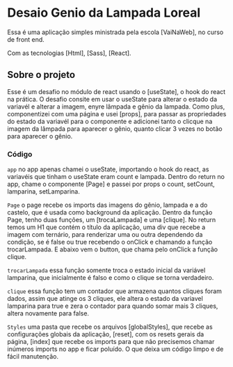 # Desaio Genio da Lampada Loreal

Essa é uma aplicação simples ministrada pela escola [VaiNaWeb], no curso de front end.

Com as tecnologias [Html], [Sass], [React].

## Sobre o projeto

Esse é um desafio no módulo de react usando o [useState], o hook do react na prática. O desafio consite em usar o useState para alterar o estado da variavél e alterar a imagem, enyre lâmpada e gênio da lampada.
Como plus, componentizei com uma página e usei [props], para passar as propriedades do estado da variavél para o componente e adicionei tanto o clicque na imagem da lâmpada para aparecer o gênio, quanto clicar 3 vezes no botão para aparecer o gênio.

### Código

`app` no app apenas chamei o useState, importando o hook do react, as variavéis que tinham o useState eram count e lampada. Dentro do return no app, chame o componente [Page] e passei por props o count, setCount, lamparina, setLamparina.

`Page` o page recebe os imports das imagens do gênio, lampada e a do castelo, que é usada como background da aplicação. Dentro da função Page, tenho duas funções, um [trocaLampada] e uma [clique]. No return temos um H1 que contém o título da aplicação, uma div que recebe a imagem com ternário, para renderizar uma ou outra dependendo da condição, se é false ou true recebendo o onClick e chamando a função trocarLampada. E abaixo vem o button, que chama pelo onClick a função clique.

`trocarLampada` essa função somente troca o estado inicial da variável lamparina, que inicialmente é falso e como o clique se torna verdadeiro.

`clique` essa função tem um contador que armazena quantos cliques foram dados, assim que atinge os 3 cliques, ele altera o estado da variavel lamparina para true e zera o contador para quando somar mais 3 cliques, altera novamente para false.

`Styles` uma pasta que recebe os arquivos [globalStyles], que recebe as configurações globais da aplicação, [reset], com os resets gerais da página, [index] que recebe os imports para que não precisemos chamar inúmeros imports no app e ficar poluído. O que deixa um código limpo e de fácil manutenção.


